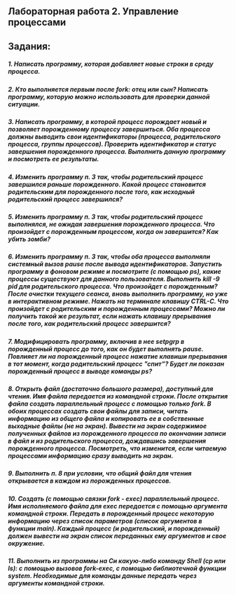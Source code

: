 ## Лабораторная работа 2. Управление процессами

## Задания:
##### 1. Написать программу, которая добавляет новые строки в среду процесса.
##### 2. Кто выполняется первым после fork: отец или сын? Написать программу, которую можно использовать для проверки данной ситуации.
##### 3. Написать программу, в которой процесс порождает новый и позволяет порожденному процессу завершиться. Оба процесса должны выводить свои идентификаторы (процесса, родительского процесса, группы процессов). Проверить идентификатор и статус завершения порожденного процесса. Выполнить данную программу и посмотреть ее результаты.
##### 4. Изменить программу п. 3 так, чтобы родительский процесс завершился раньше порожденного. Какой процесс становится родительским для порожденного после того, как исходный родительский процесс завершился?
##### 5. Изменить программу п. 3 так, чтобы родительский процесс выполнялся, не ожидая завершения порожденного процесса. Что произойдет с порожденным процессом, когда он завершится? Как убить зомби? 
##### 6. Изменить программу п. 3 так, чтобы оба процесса выполняли системный вызов pause после вывода идентификаторов. Запустить программу в фоновом режиме и посмотрите (с помощью ps), какие процессы существуют для данного пользователя. Выполнить kill -9 pid для родительского процесса. Что произойдет с порожденным? После очистки текущего сеанса, вновь выполнить программу, но уже в интерактивном режиме. Нажать на терминале клавишу CTRL-C. Что произойдет с родительским и порожденным процессами? Можно ли получить такой же результат, если нажать клавишу прерывания после того, как родительский процесс завершится?
##### 7. Модифицировать программу, включив в нее setpgrp в порожденный процесс до того, как он будет выполнять pause. Повлияет ли на порожденный процесс нажатие клавиши прерывания в тот момент, когда родительский процесс "спит"?  Будет ли показан порожденный процесс в выводе команды ps? 
##### 8. Открыть файл (достаточно большого размера), доступный для чтения. Имя файла передается из командной строки. После открытия файла создать параллельный процесс с помощью только fork. В обоих процессах создать свои файлы для записи, читать информацию из общего файла и копировать ее в собственные выходные файлы (не на экран). Вывести на экран содержимое полученных файлов из порожденного процесса по окончании записи в файл и из родительского процесса, дождавшись завершения порожденного процесса. Посмотреть, что изменится, если читаемую процессами информацию сразу выводить на экран. 
##### 9. Выполнить п. 8 при условии, что общий файл для чтения открывается в каждом из порожденных процессов.
##### 10. Создать (с помощью связки fork - exec) параллельный процесс. Имя исполняемого файла для exec передается с помощью аргумента командной строки. Передать в порожденный процесс некоторую информацию через список параметров (список аргументов в функции main). Каждый процесс (и родительский, и порожденный) должен вывести на экран список переданных ему аргументов и свое окружение.
##### 11. Выполнить из программы на Си какую-либо команду Shell (cp или ls): с помощью вызовов fork-exec, с помощью библиотечной функции system. Необходимые для команды данные передать через аргументы командной строки.

